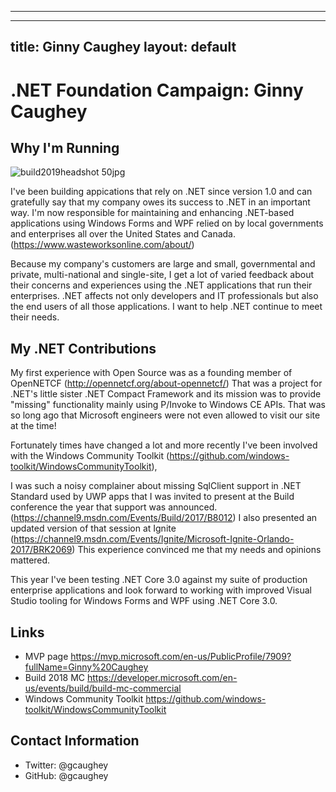 ------------------------------------------------------------------------------------




---
title: Ginny Caughey
layout: default
---

# .NET Foundation Campaign: Ginny Caughey

## Why I'm Running
![build2019headshot 50jpg](https://user-images.githubusercontent.com/6218283/53746947-38b29e00-3e70-11e9-982a-a0ddb0a9134b.jpg)

I've been building appications that rely on .NET since version 1.0 and can gratefully say that my company owes its success to .NET in an important way. I'm now responsible for maintaining and enhancing .NET-based applications using Windows Forms and WPF relied on by local governments and enterprises all over the United States and Canada. (https://www.wasteworksonline.com/about/)

Because my company's customers are large and small, governmental and private, multi-national and single-site, I get a lot of varied feedback about their concerns and experiences using the .NET applications that run their enterprises. .NET affects not only developers and IT professionals but also the end users of all those applications. I want to help .NET continue to meet their needs.

## My .NET Contributions
My first experience with Open Source was as a founding member of OpenNETCF (http://opennetcf.org/about-opennetcf/) That was a project for .NET's little sister .NET Compact Framework and its mission was to provide "missing" functionality mainly using P/Invoke to Windows CE APIs. That was so long ago that Microsoft engineers were not even allowed to visit our site at the time!

Fortunately times have changed a lot and more recently I've been involved with the Windows Community Toolkit (https://github.com/windows-toolkit/WindowsCommunityToolkit), 

I was such a noisy complainer about missing SqlClient support in .NET Standard used by UWP apps that I was invited to present at the Build conference the year that support was announced. (https://channel9.msdn.com/Events/Build/2017/B8012) I also presented an updated version of that session at Ignite (https://channel9.msdn.com/Events/Ignite/Microsoft-Ignite-Orlando-2017/BRK2069) This experience convinced me that my needs and opinions mattered.

This year I've been testing .NET Core 3.0 against my suite of production enterprise applications and look forward to working with improved Visual Studio tooling for Windows Forms and WPF using .NET Core 3.0.

## Links
* MVP page https://mvp.microsoft.com/en-us/PublicProfile/7909?fullName=Ginny%20Caughey
* Build 2018 MC https://developer.microsoft.com/en-us/events/build/build-mc-commercial
* Windows Community Toolkit https://github.com/windows-toolkit/WindowsCommunityToolkit

## Contact Information
* Twitter: @gcaughey 
* GitHub: @gcaughey 
